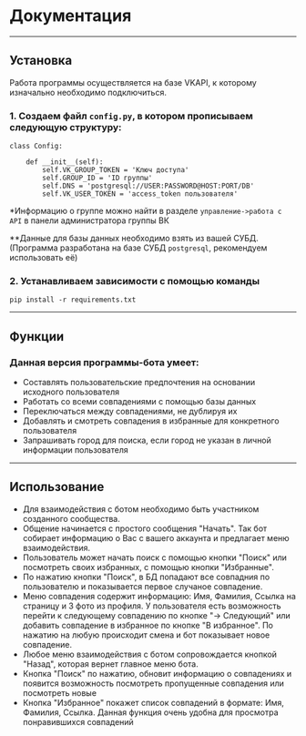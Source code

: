 # Документация

---

## Установка

Работа программы осуществляется на базе VKAPI, к которому изначально
необходимо подключиться.
### 1. Создаем файл ```config.py```, в котором прописываем следующую структуру:
```
class Config:

    def __init__(self):
        self.VK_GROUP_TOKEN = 'Ключ доступа'
        self.GROUP_ID = 'ID группы'
        self.DNS = 'postgresql://USER:PASSWORD@HOST:PORT/DB'
        self.VK_USER_TOKEN = 'access_token пользователя'
```
*Информацию о группе можно найти в разделе ```управление->работа с API``` в панели
администратора группы ВК

**Данные для базы данных необходимо взять из вашей СУБД. (Программа разработана на
базе СУБД ```postgresql```, рекомендуем использовать её)

### 2.  Устанавливаем зависимости с помощью команды
```
pip install -r requirements.txt
```
---

## Функции

### Данная версия программы-бота умеет:

- Составлять пользовательские предпочтения на основании исходного пользователя
- Работать со всеми совпадениями с помощью базы данных
- Переключаться между совпадениями, не дублируя их
- Добавлять и смотреть совпадения в избранные для конкретного пользователя
- Запрашивать город для поиска, если город не указан в личной информации пользователя

---

## Использование

- Для взаимодействия с ботом необходимо быть участником созданного сообщества.
- Общение начинается с простого сообщения "Начать". Так бот собирает информацию о Вас с вашего аккаунта
и предлагает меню взаимодействия.
- Пользователь может начать поиск с помощью кнопки "Поиск" или посмотреть своих избранных, с помощью кнопки "Избранные".
- По нажатию кнопки "Поиск", в БД попадают все совпадния по пользователю и показывается первое случаное совпадение.
- Меню совпадения содержит информацию: Имя, Фамилия, Ссылка на страницу и 3 фото из профиля. У пользователя есть возможность
перейти к следующему совпадению по кнопке "-> Следующий" или добавить совпадение в избранное по кнопке "В избранное".
По нажатию на любую происходит смена и бот показывает новое совпадение.
- Любое меню взаимодействия с ботом сопровождается кнопкой "Назад", которая вернет главное меню бота.
- Кнопка "Поиск" по нажатию, обновит информацию о совпадениях и появится возможность посмотреть пропущенные совпадения
или посмотреть новые
- Кнопка "Избранное" покажет список совпадений в формате: Имя, Фамилия, Ссылка. Данная функция очень удобна для просмотра понравившихся совпадений